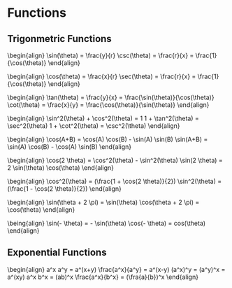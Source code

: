 # Functions
## Trigonmetric Functions

\begin{align}
\sin(\theta) = \frac{y}{r}
\csc(\theta) = \frac{r}{x} = \frac{1}{\cos(\theta)}
\end{align}

\begin{align}
\cos(\theta) = \frac{x}{r}
\sec(\theta) = \frac{r}{x} = \frac{1}{\cos(\theta)}
\end{align}

\begin{align}
\tan(\theta) = \frac{y}{x} = \frac{\sin(\theta)}{\cos(\theta)}
\cot(\theta) = \frac{x}{y} = \frac{\cos(\theta)}{\sin(\theta)}
\end{align}

\begin{align}
\sin^2(\theta) + \cos^2(\theta) = 1
1 + \tan^2(\theta) = \sec^2(\theta)
1 + \cot^2(\theta) = \csc^2(\theta)
\end{align}

\begin{align}
\cos(A+B) = \cos(A) \cos(B) - \sin(A) \sin(B)
\sin(A+B) = \sin(A) \cos(B) - \cos(A) \sin(B)
\end{align}

\begin{align}
\cos(2 \theta) = \cos^2(\theta) - \sin^2(\theta)
\sin(2 \theta) = 2 \sin(\theta) \cos(\theta)
\end{align}

\begin{align}
\cos^2(\theta) = (\frac{1 + \cos(2 \theta)}{2})
\sin^2(\theta) = (\frac{1 - \cos(2 \theta)}{2})
\end{align}

\begin{align}
\sin(\theta + 2 \pi) = \sin(\theta)
\cos(\theta + 2 \pi) = \cos(\theta)
\end{align}

\being{align}
\sin(- \theta) = - \sin(\theta)
\cos(- \theta) = cos(\theta)
\end{align}

## Exponential Functions

\begin{align}
a^x a^y = a^(x+y)
\frac{a^x}{a^y} = a^(x-y)
(a^x)^y = (a^y)^x = a^(xy)
a^x b^x = (ab)^x
\frac{a^x}{b^x} = (\fra{a}{b})^x
\end{align}